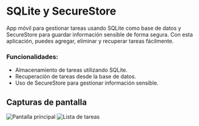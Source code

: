 # SQLite y SecureStore

App móvil para gestionar tareas usando SQLite como base de datos y SecureStore para guardar información sensible de forma segura. Con esta aplicación, puedes agregar, eliminar y recuperar tareas fácilmente.

### Funcionalidades:
- Almacenamiento de tareas utilizando SQLite.
- Recuperación de tareas desde la base de datos.
- Uso de SecureStore para gestionar información sensible.


## Capturas de pantalla

![Pantalla principal]()
![Lista de tareas]()

